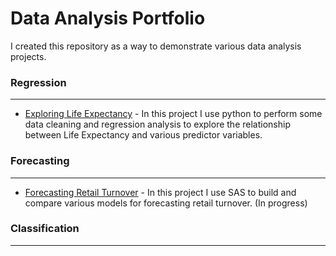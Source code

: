 # Data Analysis Portfolio
I created this repository as a way to demonstrate various data analysis projects.

### Regression
___
* [Exploring Life Expectancy](https://nbviewer.jupyter.org/github/RafaelPuello/Notebooks/blob/master/LifeExpectancy.ipynb) - In this project I use
python to perform some data cleaning and regression analysis to explore the relationship between Life Expectancy and various predictor variables.

### Forecasting
___
* [Forecasting Retail Turnover](https://nbviewer.jupyter.org/github/RafaelPuello/Notebooks/blob/master/RetailTurnover.ipynb) - In this project I use SAS to build and compare various models for forecasting retail turnover. (In progress)

### Classification
___


